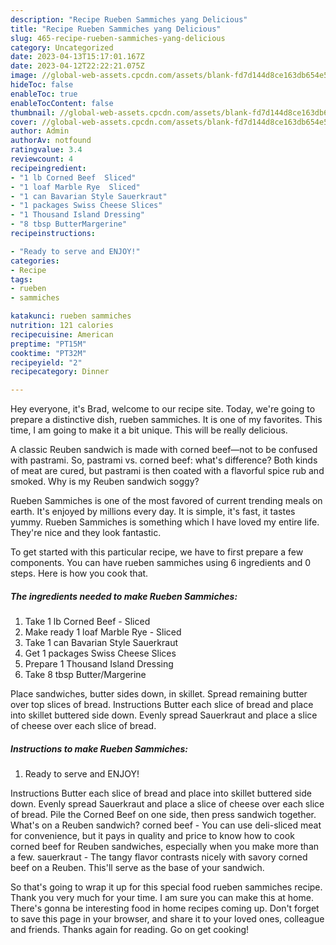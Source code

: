 ```yaml
---
description: "Recipe Rueben Sammiches yang Delicious"
title: "Recipe Rueben Sammiches yang Delicious"
slug: 465-recipe-rueben-sammiches-yang-delicious
category: Uncategorized
date: 2023-04-13T15:17:01.167Z
date: 2023-04-12T22:22:21.075Z
image: //global-web-assets.cpcdn.com/assets/blank-fd7d144d8ce163db654e5a02c40b08a2775adb7897d16e4062681dc7e1b2800f.png
hideToc: false
enableToc: true
enableTocContent: false
thumbnail: //global-web-assets.cpcdn.com/assets/blank-fd7d144d8ce163db654e5a02c40b08a2775adb7897d16e4062681dc7e1b2800f.png
cover: //global-web-assets.cpcdn.com/assets/blank-fd7d144d8ce163db654e5a02c40b08a2775adb7897d16e4062681dc7e1b2800f.png
author: Admin
authorAv: notfound
ratingvalue: 3.4
reviewcount: 4
recipeingredient:
- "1 lb Corned Beef  Sliced"
- "1 loaf Marble Rye  Sliced"
- "1 can Bavarian Style Sauerkraut"
- "1 packages Swiss Cheese Slices"
- "1 Thousand Island Dressing"
- "8 tbsp ButterMargerine"
recipeinstructions:

- "Ready to serve and ENJOY!"
categories:
- Recipe
tags:
- rueben
- sammiches

katakunci: rueben sammiches 
nutrition: 121 calories
recipecuisine: American
preptime: "PT15M"
cooktime: "PT32M"
recipeyield: "2"
recipecategory: Dinner

---
```



Hey everyone, it's Brad, welcome to our recipe site. Today, we're going to prepare a distinctive dish, rueben sammiches. It is one of my favorites. This time, I am going to make it a bit unique. This will be really delicious.

A classic Reuben sandwich is made with corned beef—not to be confused with pastrami. So, pastrami vs. corned beef: what&#39;s difference? Both kinds of meat are cured, but pastrami is then coated with a flavorful spice rub and smoked. Why is my Reuben sandwich soggy?

Rueben Sammiches is one of the most favored of current trending meals on earth. It's enjoyed by millions every day. It is simple, it's fast, it tastes yummy. Rueben Sammiches is something which I have loved my entire life. They're nice and they look fantastic.


To get started with this particular recipe, we have to first prepare a few components. You can have rueben sammiches using 6 ingredients and 0 steps. Here is how you cook that.

<!--inarticleads1-->

##### The ingredients needed to make Rueben Sammiches:

1. Take 1 lb Corned Beef - Sliced
1. Make ready 1 loaf Marble Rye - Sliced
1. Take 1 can Bavarian Style Sauerkraut
1. Get 1 packages Swiss Cheese Slices
1. Prepare 1 Thousand Island Dressing
1. Take 8 tbsp Butter/Margerine


Place sandwiches, butter sides down, in skillet. Spread remaining butter over top slices of bread. Instructions Butter each slice of bread and place into skillet buttered side down. Evenly spread Sauerkraut and place a slice of cheese over each slice of bread. 

<!--inarticleads2-->

##### Instructions to make Rueben Sammiches:


1. Ready to serve and ENJOY!

Instructions Butter each slice of bread and place into skillet buttered side down. Evenly spread Sauerkraut and place a slice of cheese over each slice of bread. Pile the Corned Beef on one side, then press sandwich together. What&#39;s on a Reuben sandwich? corned beef - You can use deli-sliced meat for convenience, but it pays in quality and price to know how to cook corned beef for Reuben sandwiches, especially when you make more than a few. sauerkraut - The tangy flavor contrasts nicely with savory corned beef on a Reuben. This&#39;ll serve as the base of your sandwich. 

So that's going to wrap it up for this special food rueben sammiches recipe. Thank you very much for your time. I am sure you can make this at home. There's gonna be interesting food in home recipes coming up. Don't forget to save this page in your browser, and share it to your loved ones, colleague and friends. Thanks again for reading. Go on get cooking!
